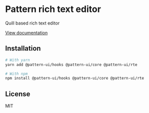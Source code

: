 # Pattern rich text editor

Quill based rich text editor

[View documentation](https://pattern.icu/)

## Installation

```sh
# With yarn
yarn add @pattern-ui/hooks @pattern-ui/core @pattern-ui/rte

# With npm
npm install @pattern-ui/hooks @pattern-ui/core @pattern-ui/rte
```

## License

MIT
